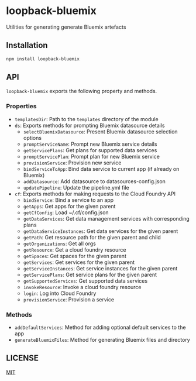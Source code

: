 # loopback-bluemix

Utilities for generating generate Bluemix artefacts

## Installation

```sh
npm install loopback-bluemix
```

## API

`loopback-bluemix` exports the following property and methods.

### Properties

- `templatesDir`: Path to the `templates` directory of the module
- `ds`: Exports methods for prompting Bluemix datasource details
  - `selectBluemixDatasource`: Present Bluemix datasource selection options
  - `promptServiceName`: Prompt new Bluemix service details
  - `getServicePlans`: Get plans for supported data services
  - `promptServicePlan`: Prompt plan for new Bluemix service
  - `provisionService`: Provision new service
  - `bindServiceToApp`: Bind data service to current app (if already on Bluemix)
  - `addDatasource`: Add datasource to datasources-config.json
  - `updatePipeline`: Update the pipeline.yml file
- `cf`: Exports methods for making requests to the Cloud Foundry API
  - `bindService`: Bind a service to an app
  - `getApps`: Get apps for the given parent
  - `getCfConfig`: Load ~/.cf/config.json
  - `getDataServices`: Get data management services with corresponding plans
  - `getDataServiceInstances`: Get data services for the given parent
  - `getPath`: Get resource path for the given parent and child
  - `getOrganizations`: Get all orgs
  - `getResource`: Get a cloud foundry resource
  - `getSpaces`: Get spaces for the given parent
  - `getServices`: Get services for the given parent
  - `getServiceInstances`: Get service instances for the given parent
  - `getServicePlans`: Get service plans for the given parent
  - `getSupportedServices`: Get supported data services
  - `invokeResource`: Invoke a cloud foundry resource
  - `login`: Log into Cloud Foundry
  - `provisionService`: Provision a service

### Methods

- `addDefaultServices`: Method for adding optional default services to the app
- `generateBluemixFiles`: Method for generating Bluemix files and directory

## LICENSE

[MIT](LICENSE)
